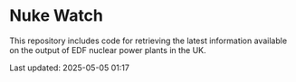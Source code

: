 # Nuke Watch

This repository includes code for retrieving the latest information available on the output of EDF nuclear power plants in the UK.

Last updated: 2025-05-05 01:17